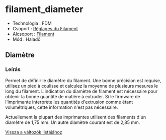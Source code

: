 # filament\_diameter

* Technológia : FDM
* Csoport : [Réglages du Filament](../filament_settings/filament_settings.md)
* Alcsoport : [Filament](../filament_settings/filament_settings.md#filament)
* Mód : Haladó

## Diamètre

### Leírás

Permet de définir le diamètre du filament. Une bonne précision est requise, utilisez un pied à coulisse et calculez la moyenne de plusieurs mesures le long du filament. L'indication du diamètre de filament est nécessaire pour obtenir la bonne quantité de matière à extruder. Si le firmware de l'imprimante interprète les quantités d'extrusion comme étant volumétriques, cette information n'est pas nécessaire.

Actuellement la plupart des imprimantes utilisent des filaments d'un diamètre de 1,75 mm. Un autre diamètre courant est de 2,85 mm.

[Vissza a változók listájához](variable_list.md)

